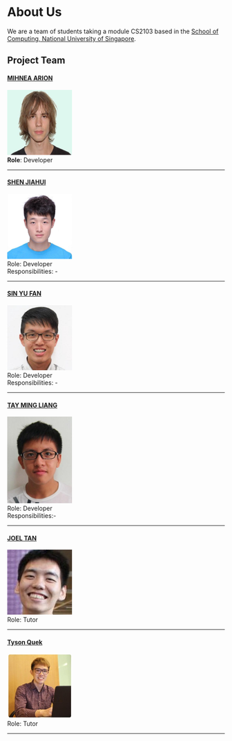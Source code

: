 # About Us

We are a team of students taking a module CS2103 based in the [School of Computing, National University of Singapore](http://www.comp.nus.edu.sg).

## Project Team

#### [MIHNEA ARION](https://github.com/Sevreus) 
<img src="images/MA.jpg" width="150"><br>
**Role**: Developer

-----

#### [SHEN JIAHUI](http://github.com/JIAHUIs)
<img src="images/SJH.jpg" width="150"><br>
Role: Developer <br>
Responsibilities: -

-----

#### [SIN YU FAN](http://github.com/howitzerg)
<img src="images/SYF.jpg" width="150"><br>
Role: Developer <br>
Responsibilities: -

-----

#### [TAY MING LIANG](http://github.com/mlteh)
<img src="images/TML.jpg" width="150"><br>
Role: Developer <br>
Responsibilities:-

-----

#### [JOEL TAN](https://github.com/JoelT-92)
<img src="images/Tutor.png" width="150"><br>
Role: Tutor

-----

#### [Tyson Quek](https://github.com/pixelducky)
<img src="images/Tutor Tyson.jpg" width="150"><br>
Role: Tutor

-----
